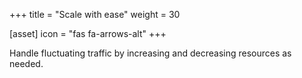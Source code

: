+++
title = "Scale with ease"
weight = 30

[asset]
  icon = "fas fa-arrows-alt"
+++

Handle fluctuating traffic by increasing and decreasing resources as needed.